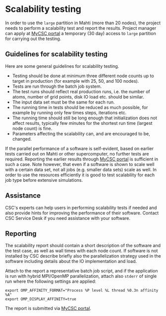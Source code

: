 # Scalability testing

In order to use the `large` partition in Mahti (more than 20 nodes), the
project needs to perform a scalability test and report the
results. Project manager can apply at [MyCSC
portal](https://my.csc.fi) a temporary (30 day) access to `large`
partition for carrying out the testing. 

## Guidelines for scalability testing

Here are some general guidelines for scalability testing.

* Testing should be done at minimum three different node counts up to
target in production (for example with 25, 50, and 100 nodes).
* Tests are run through the batch job system.
* The test runs should reflect real production runs, i.e. the number of
atoms, number of grid points, disk IO load etc. should be similar. 
* The input data set must be the same for each run.
* The running time in tests should be reduced as much possible, for
example by running only few times steps, iterations etc.
* The running time should still be long enough that initialization does
not affect results, typically few minutes for the shortest run time
(largest node count) is fine.
* Parameters affecting the scalability can, and are encouraged to be,
changed.

If the parallel performance of a software is self-evident, based on
earlier tests carried out on Mahti or other supercomputer, no further
tests are required. Reporting the earlier results through [MyCSC
portal](https://my.csc.fi) is
sufficient in such a case. Note however, that even if a software is
shown to scale well with a certain data set, not all jobs (e.g. smaller
data sets) scale as well. In order to use the resources efficiently it
is good to test scalability for each job type before extensive simulations.

## Assistance

CSC's experts can help users in performing scalability tests if needed
and also provide hints for improving the performance of their software.
Contact CSC Service Desk if you need assistance with your software.


## Reporting

The scalability report should contain a short description of the
software and the test case, as well as wall times with each node count.
If software is not installed by CSC describe briefly also the
parallelization strategy used in the software including details about
the IO implementation and load.

Attach to the report a representative batch job script, and if the
application is run with hybrid MPI/OpenMP parallelization, attach also
`stderr` of single run where the following settings are applied:

```
export OMP_AFFINITY_FORMAT="Process %P level %L thread %0.3n affinity %A"
export OMP_DISPLAY_AFFINITY=true
```

The report is submitted via [MyCSC portal](https://my.csc.fi).
